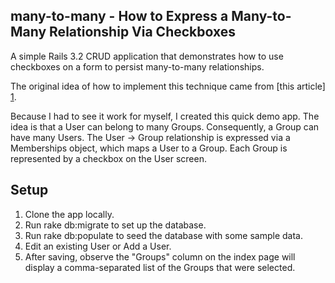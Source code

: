 many-to-many - How to Express a Many-to-Many Relationship Via Checkboxes
------------------------------------------------------------------------

A simple Rails 3.2 CRUD application that demonstrates how to use checkboxes on a form to persist many-to-many relationships.

The original idea of how to implement this technique came from [this article] [1].

Because I had to see it work for myself, I created this quick demo app.  The idea is that a User can belong to many Groups.  Consequently, a Group can have many Users.  The User -> Group relationship is expressed via a Memberships object, which maps a User to a Group.  Each Group is represented by a checkbox on the User screen.

Setup
-----
1.  Clone the app locally.
2.  Run rake db:migrate to set up the database.
3.  Run rake db:populate to seed the database with some sample data.
4.  Edit an existing User or Add a User.
5.  After saving, observe the "Groups" column on the index page will display a comma-separated list of the Groups that were selected.

[1]: http://millarian.com/programming/ruby-on-rails/quick-tip-has_many-through-checkboxes/
